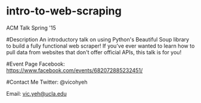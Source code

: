 # intro-to-web-scraping
ACM Talk Spring '15

#Description
An introductory talk on using Python's Beautiful Soup library to build a fully functional web scraper! If you've ever wanted to learn how to pull data from websites that don't offer official APIs, this talk is for you!

#Event Page
Facebook: https://www.facebook.com/events/682072885232451/

#Contact Me
Twitter: @vicohyeh

Email: vic.yeh@ucla.edu
